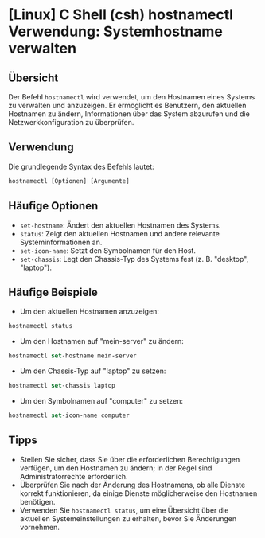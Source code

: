 # [Linux] C Shell (csh) hostnamectl Verwendung: Systemhostname verwalten

## Übersicht
Der Befehl `hostnamectl` wird verwendet, um den Hostnamen eines Systems zu verwalten und anzuzeigen. Er ermöglicht es Benutzern, den aktuellen Hostnamen zu ändern, Informationen über das System abzurufen und die Netzwerkkonfiguration zu überprüfen.

## Verwendung
Die grundlegende Syntax des Befehls lautet:

```csh
hostnamectl [Optionen] [Argumente]
```

## Häufige Optionen
- `set-hostname`: Ändert den aktuellen Hostnamen des Systems.
- `status`: Zeigt den aktuellen Hostnamen und andere relevante Systeminformationen an.
- `set-icon-name`: Setzt den Symbolnamen für den Host.
- `set-chassis`: Legt den Chassis-Typ des Systems fest (z. B. "desktop", "laptop").

## Häufige Beispiele
- Um den aktuellen Hostnamen anzuzeigen:

```csh
hostnamectl status
```

- Um den Hostnamen auf "mein-server" zu ändern:

```csh
hostnamectl set-hostname mein-server
```

- Um den Chassis-Typ auf "laptop" zu setzen:

```csh
hostnamectl set-chassis laptop
```

- Um den Symbolnamen auf "computer" zu setzen:

```csh
hostnamectl set-icon-name computer
```

## Tipps
- Stellen Sie sicher, dass Sie über die erforderlichen Berechtigungen verfügen, um den Hostnamen zu ändern; in der Regel sind Administratorrechte erforderlich.
- Überprüfen Sie nach der Änderung des Hostnamens, ob alle Dienste korrekt funktionieren, da einige Dienste möglicherweise den Hostnamen benötigen.
- Verwenden Sie `hostnamectl status`, um eine Übersicht über die aktuellen Systemeinstellungen zu erhalten, bevor Sie Änderungen vornehmen.